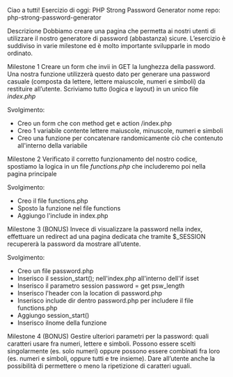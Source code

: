Ciao a tutti!
Esercizio di oggi: PHP Strong Password Generator
nome repo: php-strong-password-generator

Descrizione
Dobbiamo creare una pagina che permetta ai nostri utenti di utilizzare il nostro generatore di password (abbastanza) sicure.
L’esercizio è suddiviso in varie milestone ed è molto importante svilupparle in modo ordinato.

Milestone 1
Creare un form che invii in GET la lunghezza della password. Una nostra funzione utilizzerà questo dato per generare una password casuale (composta da lettere, lettere maiuscole, numeri e simboli) da restituire all’utente.
Scriviamo tutto (logica e layout) in un unico file *index.php*

Svolgimento:
- Creo un form che con method get e action /index.php
- Creo 1 variabile contente lettere maiuscole, minuscole, numeri e simboli
- Creo una funzione per concatenare randomicamente ciò che contenuto all'interno  della variabile

Milestone 2
Verificato il corretto funzionamento del nostro codice, spostiamo la logica in un file *functions.php* che includeremo poi nella pagina principale

Svolgimento:
- Creo il file functions.php
- Sposto la funzione nel file functions
- Aggiungo l'include in index.php

Milestone 3 (BONUS)
Invece di visualizzare la password nella index, effettuare un redirect ad una pagina dedicata che tramite $_SESSION recupererà la password da mostrare all’utente.

Svolgimento:
- Creo un file password.php
- Inserisco il session_start(); nell'index.php all'interno dell'if isset
- Inserisco il parametro session password = get psw_length
- Inserisco l'header con la location di password.php
- Inserisco include dir dentro password.php per includere il file functions.php
- Aggiungo session_start()
- Inserisco ilnome della funzione

Milestone 4 (BONUS)
Gestire ulteriori parametri per la password: quali caratteri usare fra numeri, lettere e simboli. Possono essere scelti singolarmente (es. solo numeri) oppure possono essere combinati fra loro (es. numeri e simboli, oppure tutti e tre insieme).
Dare all’utente anche la possibilità di permettere o meno la ripetizione di caratteri uguali.
